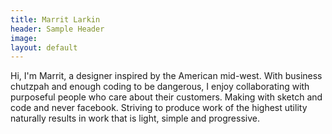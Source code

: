 ```yaml
---
title: Marrit Larkin
header: Sample Header
image: 
layout: default
---
```


Hi, I'm Marrit, a designer inspired by the American mid-west. With business chutzpah and enough coding to be dangerous, I enjoy collaborating with purposeful people who care about their customers. Making with sketch and code and never facebook. Striving to produce work of the highest utility naturally results in work that is light, simple and progressive. 
